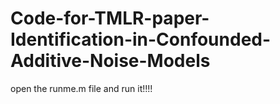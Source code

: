 # Code-for-TMLR-paper-Identification-in-Confounded-Additive-Noise-Models
open the runme.m file and run it!!!!
